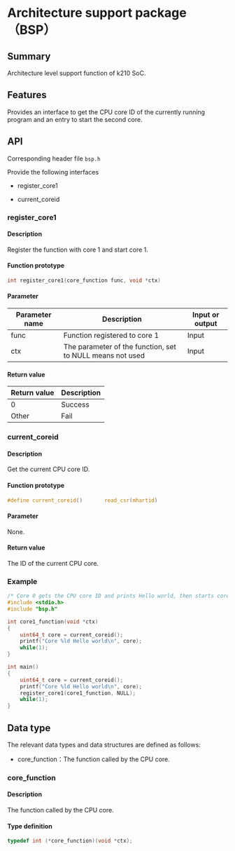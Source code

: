 # Architecture support package（BSP）

## Summary

Architecture level support function of k210 SoC.

## Features

Provides an interface to get the CPU core ID of the currently running program
and an entry to start the second core.

## API

Corresponding header file `bsp.h`

Provide the following interfaces

- register\_core1

- current\_coreid

### register\_core1

#### Description

Register the function with core 1 and start core 1.

#### Function prototype

```c
int register_core1(core_function func, void *ctx)
```

#### Parameter

| Parameter name                         |   Description                   |  Input or output  |
| ------------------------------- | ------------------------ | --------- |
| func                            | Function registered to core 1           | Input       |
| ctx                             | The parameter of the function, set to NULL means not used | Input       |

#### Return value

| Return value  | Description   |
| :----  | :------ |
| 0      | Success    |
| Other    | Fail    |

### current\_coreid

#### Description

Get the current CPU core ID.

#### Function prototype

```c
#define current_coreid()       read_csr(mhartid)
```

#### Parameter

None.

#### Return value

The ID of the current CPU core.

### Example

```c
/* Core 0 gets the CPU core ID and prints Hello world, then starts core 1 to get the CPU core ID and prints Hello world */
#include <stdio.h>
#include "bsp.h"

int core1_function(void *ctx)
{
    uint64_t core = current_coreid();
    printf("Core %ld Hello world\n", core);
    while(1);
}

int main()
{
    uint64_t core = current_coreid();
    printf("Core %ld Hello world\n", core);
    register_core1(core1_function, NULL);
    while(1);
}
```

## Data type

The relevant data types and data structures are defined as follows:

- core\_function：The function called by the CPU core.

### core\_function

#### Description

The function called by the CPU core.

#### Type definition

```c
typedef int (*core_function)(void *ctx);
```
